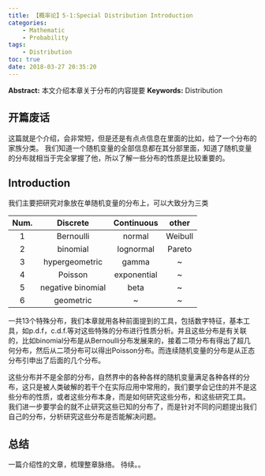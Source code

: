 ```yaml
---
title: 【概率论】5-1:Special Distribution Introduction
categories:
    - Mathematic
    - Probability
tags:
    - Distribution
toc: true
date: 2018-03-27 20:35:20
---
```


**Abstract:** 本文介绍本章关于分布的内容提要
**Keywords:** Distribution

<!--more-->

## 开篇废话
这篇就是个介绍，会非常短，但是还是有点点信息在里面的比如，给了一个分布的家族分类。
我们知道一个随机变量的全部信息都在其分部里面，知道了随机变量的分布就相当于完全掌握了他，所以了解一些分布的性质是比较重要的。
## Introduction
我们主要把研究对象放在单随机变量的分布上，可以大致分为三类


| Num. |     Discrete      | Continuous  |  other  |
|:----:|:-----------------:|:-----------:|:-------:|
|  1   |     Bernoulli     |   normal    | Weibull |
|  2   |     binomial      |  lognormal  | Pareto  |
|  3   |  hypergeometric   |    gamma    |    ~    |
|  4   |     Poisson      | exponential |    ~    |
|  5   | negative binomial |    beta     |    ~    |
|  6   |     geometric     |      ~      |    ~    |


一共13个特殊分布，我们本章就用各种前面提到的工具，包括数字特征，基本工具，如p.d.f，c.d.f.等对这些特殊的分布进行性质分析。并且这些分布是有关联的，比如binomial分布是从Bernoulli分布发展来的，接着二项分布有得出了超几何分布，然后从二项分布可以得出Poisson分布。而连续随机变量的分布是从正态分布引申出了后面的几个分布。

这些分布并不是全部的分布，自然界中的各种各样的随机变量满足各种各样的分布，这只是被人类破解的若干个在实际应用中常用的，我们要学会记住的并不是这些分布的性质，或者这些分布本身，而是如何研究这些分布，和这些研究工具。
我们进一步要学会的就不止研究这些已知的分布了，而是针对不同的问题提出我们自己的分布，分析研究这些分布是否能解决问题。

## 总结
一篇介绍性的文章，梳理整章脉络。
待续。。
